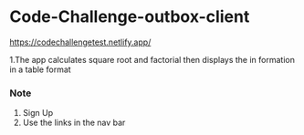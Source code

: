 # Code-Challenge-outbox-client
https://codechallengetest.netlify.app/

1.The app calculates square root and factorial then displays the in formation in a table format

### Note
1. Sign Up
2. Use the links in the nav bar
